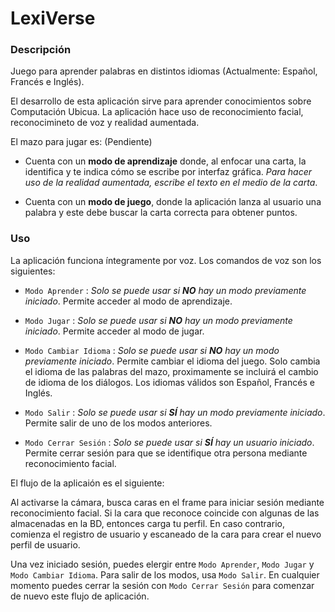 # LexiVerse

### Descripción

Juego para aprender palabras en distintos idiomas (Actualmente: Español, Francés e Inglés).

El desarrollo de esta aplicación sirve para aprender conocimientos sobre Computación Ubicua. La aplicación hace uso de reconocimiento facial, reconocimineto de voz y realidad aumentada. 

El mazo para jugar es: (Pendiente)

- Cuenta con un **modo de aprendizaje** donde, al enfocar una carta, la identifica y te indica cómo se escribe por interfaz gráfica. *Para hacer uso de la realidad aumentada, escribe el texto en el medio de la carta*.

- Cuenta con un **modo de juego**, donde la aplicación lanza al usuario una palabra y este debe buscar la carta correcta para obtener puntos.

### Uso

La aplicación funciona íntegramente por voz. Los comandos de voz son los siguientes:

- `Modo Aprender` : *Solo se puede usar si **NO** hay un modo previamente iniciado*. Permite acceder al modo de aprendizaje.
  
- `Modo Jugar` : *Solo se puede usar si **NO** hay un modo previamente iniciado*. Permite acceder al modo de jugar.

- `Modo Cambiar Idioma` : *Solo se puede usar si **NO** hay un modo previamente iniciado*. Permite cambiar el idioma del juego. Solo cambia el idioma de las palabras del mazo, proximamente se incluirá el cambio de idioma de los diálogos. Los idiomas válidos son Español, Francés e Inglés.
  
- `Modo Salir` : *Solo se puede usar si **SÍ** hay un modo previamente iniciado*. Permite salir de uno de los modos anteriores.

- `Modo Cerrar Sesión` : *Solo se puede usar si **SÍ** hay un usuario iniciado*. Permite cerrar sesión para que se identifique  otra persona mediante reconocimiento facial.

El flujo de la aplicaión es el siguiente: 

Al activarse la cámara, busca caras en el frame para iniciar sesión mediante reconocimiento facial. Si la cara que reconoce coincide con algunas de las almacenadas en la BD, entonces carga tu perfil. En caso contrario, comienza el registro de usuario y escaneado de la cara para crear el nuevo perfil de usuario.

Una vez iniciado sesión, puedes elergir entre `Modo Aprender`, `Modo Jugar` y `Modo Cambiar Idioma`. Para salir de los modos, usa `Modo Salir`. En cualquier momento puedes cerrar la sesión con `Modo Cerrar Sesión` para comenzar de nuevo este flujo de aplicación.

